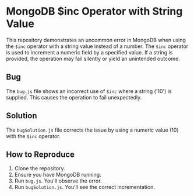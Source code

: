 # MongoDB $inc Operator with String Value
This repository demonstrates an uncommon error in MongoDB when using the `$inc` operator with a string value instead of a number.  The `$inc` operator is used to increment a numeric field by a specified value.  If a string is provided, the operation may fail silently or yield an unintended outcome.

## Bug
The `bug.js` file shows an incorrect use of `$inc` where a string ('10') is supplied.  This causes the operation to fail unexpectedly.

## Solution
The `bugSolution.js` file corrects the issue by using a numeric value (10) with the `$inc` operator.

## How to Reproduce
1.  Clone the repository.
2.  Ensure you have MongoDB running.
3.  Run `bug.js`. You'll observe the error.
4.  Run `bugSolution.js`. You'll see the correct incrementation.